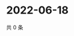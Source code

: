 # 2022-06-18

共 0 条

<!-- BEGIN WEIBO -->
<!-- 最后更新时间 Sat Jun 18 2022 08:29:13 GMT+0800 (China Standard Time) -->

<!-- END WEIBO -->
